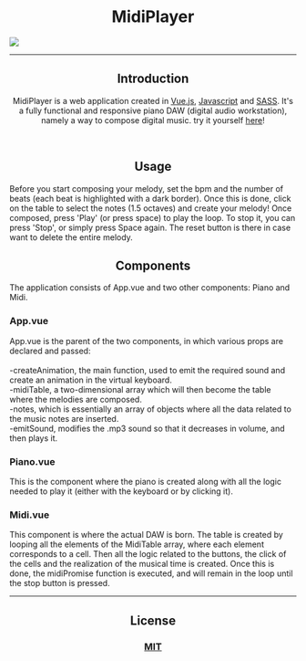 <h1 align="center"> MidiPlayer </h1>
<img src="https://i.imgur.com/wCPMHp1.jpg">
<hr>

<h2 align="center"> Introduction </h2>
<p align="center">MidiPlayer is a web application created in <a href="https://vuejs.org/">Vue.js</a>, <a href="https://www.javascript.com/">Javascript</a> and <a href="https://sass-lang.com/">SASS</a>. It's a fully functional and responsive piano DAW (digital audio workstation), namely a way to compose digital music. try it yourself <a href="https://midiplayer.claudiocastorina.com">here</a>!</p><br>

<h2 align="center"> Usage </h2>
Before you start composing your melody, set the bpm and the number of beats (each beat is highlighted with a dark border). Once this is done, click on the table to select the notes (1.5 octaves) and create your melody! Once composed, press 'Play' (or press space) to play the loop. To stop it, you can press 'Stop', or simply press Space again. The reset button is there in case want to delete the entire melody.<br>
<h2 align="center"> Components </h2>

<p> The application consists of App.vue and two other components: Piano and Midi. </p>

<h3> App.vue </h3>
App.vue is the parent of the two components, in which various props are declared and passed:<br><br>
-createAnimation, the main function, used to emit the required sound and create an animation in the virtual keyboard.<br>
-midiTable, a two-dimensional array which will then become the table where the melodies are composed.<br>
-notes, which is essentially an array of objects where all the data related to the music notes are inserted.<br>
-emitSound, modifies the .mp3 sound so that it decreases in volume, and then plays it.<br>
<h3> Piano.vue </h3>

This is the component where the piano is created along with all the logic needed to play it (either with the keyboard or by clicking it).<br>

<h3> Midi.vue </h3>

This component is where the actual DAW is born. The table is created by looping all the elements of the MidiTable array, where each element corresponds to a cell. Then all the logic related to the buttons, the click of the cells and the realization of the musical time is created. Once this is done, the midiPromise function is executed, and will remain in the loop until the stop button is pressed.

<hr>
<h2 align="center"> License </h2>
<h3 align="center"><a href="https://choosealicense.com/licenses/mit/" target="_blank"> MIT </a></h3>
